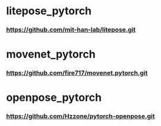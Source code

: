 ﻿# litepose_pytorch
### https://github.com/mit-han-lab/litepose.git

# movenet_pytorch
### https://github.com/fire717/movenet.pytorch.git

# openpose_pytorch
### https://github.com/Hzzone/pytorch-openpose.git